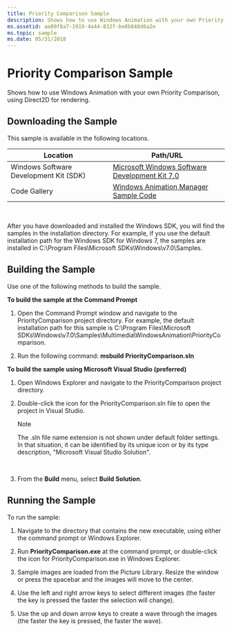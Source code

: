 ```yaml
---
title: Priority Comparison Sample
description: Shows how to use Windows Animation with your own Priority Comparison, using Direct2D for rendering.
ms.assetid: aa09f8a7-1919-4a44-832f-be8b848d6a2e
ms.topic: sample
ms.date: 05/31/2018
---
```


# Priority Comparison Sample

Shows how to use Windows Animation with your own Priority Comparison, using Direct2D for rendering.

## Downloading the Sample

This sample is available in the following locations.



| Location                               | Path/URL                                                                                          |
|----------------------------------------|---------------------------------------------------------------------------------------------------|
| Windows Software Development Kit (SDK) | [Microsoft Windows Software Development Kit 7.0](https://msdn.microsoft.com/windowsvista/bb980924.aspx) |
| Code Gallery                           | [Windows Animation Manager Sample Code](https://github.com/microsoft/Windows-classic-samples/tree/master/Samples/DirectCompositionWindowsAnimationManager)          |



 

After you have downloaded and installed the Windows SDK, you will find the samples in the installation directory. For example, if you use the default installation path for the Windows SDK for Windows 7, the samples are installed in C:\\Program Files\\Microsoft SDKs\\Windows\\v7.0\\Samples.

## Building the Sample

Use one of the following methods to build the sample.

**To build the sample at the Command Prompt**

1.  Open the Command Prompt window and navigate to the PriorityComparison project directory. For example, the default installation path for this sample is C:\\Program Files\\Microsoft SDKs\\Windows\\v7.0\\Samples\\Multimedia\\WindowsAnimation\\PriorityComparison.

2.  Run the following command: **msbuild PriorityComparison.sln**

**To build the sample using Microsoft Visual Studio (preferred)**

1.  Open Windows Explorer and navigate to the PriorityComparison project directory.

2.  Double-click the icon for the PriorityComparison.sln file to open the project in Visual Studio.

    > [!Note]  
    > The .sln file name extension is not shown under default folder settings. In that situation, it can be identified by its unique icon or by its type description, "Microsoft Visual Studio Solution".

     

3.  From the **Build** menu, select **Build Solution**.

## Running the Sample

To run the sample:

1.  Navigate to the directory that contains the new executable, using either the command prompt or Windows Explorer.

2.  Run **PriorityComparison.exe** at the command prompt, or double-click the icon for PriorityComparison.exe in Windows Explorer.

3.  Sample images are loaded from the Picture Library. Resize the window or press the spacebar and the images will move to the center.

4.  Use the left and right arrow keys to select different images (the faster the key is pressed the faster the selection will change).

5.  Use the up and down arrow keys to create a wave through the images (the faster the key is pressed, the faster the wave).

 

 




